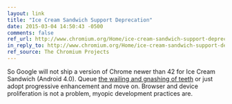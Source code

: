 ```yaml
---
layout: link
title: "Ice Cream Sandwich Support Deprecation"
date: 2015-03-04 14:50:43 -0500
comments: false
ref_url: http://www.chromium.org/Home/ice-cream-sandwich-support-deprecation-faq
in_reply_to: http://www.chromium.org/Home/ice-cream-sandwich-support-deprecation-faq
ref_source: The Chromium Projects
---
```


So Google will not ship a version of Chrome newer than 42 for Ice Cream Sandwich (Android 4.0). Queue [the wailing and gnashing of teeth](http://forums.theregister.co.uk/forum/1/2015/03/04/google_chrome_android_4/) or just adopt progressive enhancement and move on. Browser and device proliferation is not a problem, myopic development practices are.